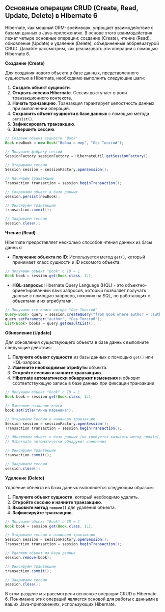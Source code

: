 ## Основные операции CRUD (Create, Read, Update, Delete) в Hibernate 6

Hibernate, как мощный ORM-фреймворк, упрощает взаимодействие с базами данных в Java-приложениях. В основе этого взаимодействия лежат четыре основные операции: создание (Create), чтение (Read), обновление (Update) и удаление (Delete), объединенные аббревиатурой CRUD. Давайте рассмотрим, как реализовать эти операции с помощью Hibernate 6.

**Создание (Create)**

Для создания нового объекта в базе данных, представленного сущностью в Hibernate, необходимо выполнить следующие шаги:

1. **Создать объект сущности**. 
2. **Открыть сессию Hibernate**. Сессия выступает в роли транзакционного контекста.
3. **Начать транзакцию**. Транзакция гарантирует целостность данных при выполнении операций.
4. **Сохранить объект сущности в базе данных** с помощью метода `persist()`.
5. **Зафиксировать транзакцию**.  
6. **Завершить сессию**.

```java
// Создаем объект сущности "Book"
Book newBook = new Book("Война и мир", "Лев Толстой");

// Получаем фабрику сессий
SessionFactory sessionFactory = HibernateUtil.getSessionFactory();

// Открываем сессию
Session session = sessionFactory.openSession();

// Начинаем транзакцию
Transaction transaction = session.beginTransaction();

// Сохраняем объект в базе данных
session.persist(newBook);

// Фиксируем транзакцию
transaction.commit();

// Закрываем сессию
session.close();
```

**Чтение (Read)**

Hibernate предоставляет несколько способов чтения данных из базы данных:

* **Получение объекта по ID**: Используется метод `get()`, который принимает класс сущности и ID искомого объекта.

```java
// Получаем объект "Book" с ID = 1
Book book = session.get(Book.class, 1L);
```

* **HQL-запросы**: Hibernate Query Language (HQL) - это объектно-ориентированный язык запросов, который позволяет получать данные с помощью запросов, похожих на SQL, но работающих с объектами и их атрибутами.

```java
// Получаем все книги автора "Лев Толстой"
Query<Book> query = session.createQuery("from Book where author = :author", Book.class);
query.setParameter("author", "Лев Толстой");
List<Book> books = query.getResultList();
```

**Обновление (Update)**

Для обновления существующего объекта в базе данных выполните следующие действия:

1. **Получите объект сущности** из базы данных с помощью `get()` или HQL-запроса.
2. **Измените необходимые атрибуты** объекта.
3. **Откройте сессию и начните транзакцию**.
4. **Hibernate автоматически обнаружит изменения** и обновит соответствующую запись в базе данных при фиксации транзакции.

```java
// Получаем объект "Book" с ID = 1
Book book = session.get(Book.class, 1L);

// Изменяем название книги
book.setTitle("Анна Каренина");

// Открываем сессию и начинаем транзакцию
Session session = sessionFactory.openSession();
Transaction transaction = session.beginTransaction();

// Обновляем объект в базе данных (не требуется вызывать метод update())
// Hibernate автоматически обнаружит изменения

// Фиксируем транзакцию
transaction.commit();

// Закрываем сессию
session.close();
```

**Удаление (Delete)**

Удаление объекта из базы данных выполняется следующим образом:

1. **Получите объект сущности**, который необходимо удалить.
2. **Откройте сессию и начните транзакцию**.
3. **Вызовите метод `remove()`** для удаления объекта.
4. **Зафиксируйте транзакцию**.

```java
// Получаем объект "Book" с ID = 1
Book book = session.get(Book.class, 1L);

// Открываем сессию и начинаем транзакцию
Session session = sessionFactory.openSession();
Transaction transaction = session.beginTransaction();

// Удаляем объект из базы данных
session.remove(book);

// Фиксируем транзакцию
transaction.commit();

// Закрываем сессию
session.close();
```

В этом разделе мы рассмотрели основные операции CRUD в Hibernate 6. Понимание этих операций является основой для работы с данными в ваших Java-приложениях, использующих Hibernate. 
